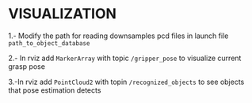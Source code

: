 VISUALIZATION
=============

1.- Modify the path for reading downsamples pcd files in launch file `path_to_object_database`


2.- In rviz add `MarkerArray` with topic `/gripper_pose` to visualize current grasp pose 


3.-In rviz add `PointCloud2` with topin `/recognized_objects` to see objects that pose estimation detects

